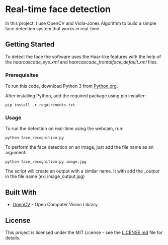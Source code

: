 # Real-time face detection
In this project, I use OpenCV and Viola-Jones Algorithm to build a simple face detection system that works in real-time.


## Getting Started

To detect the face the software uses the Haar-like features with the help of the *haarcascade_eye.xml* and *haarcascade_frontalface_default.xml* files.


### Prerequisites

To run this code, download Python 3 from [Python.org](https://www.python.org/). 

After installing Python, add the required package using pip installer:

```
pip install -r requirements.txt
```

### Usage

To run the detection on real-time using the webcam, run:
```
python face_recognition.py
```

To perform the face detection on an image, just add the file name as an argument:
```
python face_recognition.py image.jpg
```
The script will create an output with a similar name. It with add the *_output* in the file name (ex: image_output.jpg)

## Built With

* [OpenCV](https://opencv.org/) - Open Computer Vision Library.

## License

This project is licensed under the MIT License - see the [LICENSE.md](LICENSE) file for details.
